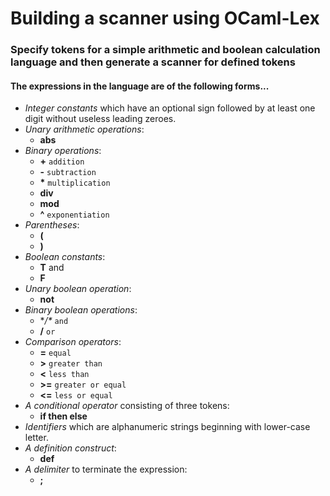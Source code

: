 # Building a scanner using OCaml-Lex

### Specify tokens for a simple arithmetic and boolean calculation language and then generate a scanner for defined tokens


#### The expressions in the language are of the following forms...
- _Integer constants_ which have an optional sign followed by at least one digit without useless leading zeroes.
- _Unary arithmetic operations_:
    - **abs**
- _Binary operations_:
    - **+**  `addition`
    - **-**  `subtraction`
    - **\***  `multiplication`
    - **div**
    - **mod**
    - **^**  `exponentiation`
- _Parentheses_:
    - **(**
    - **)**
- _Boolean constants_:
    - **T** and
    - **F**
- _Unary boolean operation_:
    - **not**
- _Binary boolean operations_:  
    - **/\**  `and`
    - **\/**  `or`
- _Comparison operators_:
    - **=**  `equal`
    - **>**  `greater than`
    - **<**  `less than`
    - **>=**  `greater or equal`
    - **<=**  `less or equal`
- _A conditional operator_ consisting of three tokens:
    - **if then else**
- _Identifiers_ which are alphanumeric strings beginning with lower-case letter.
- _A definition construct_:
    - **def**
- _A delimiter_ to terminate the expression:
    - **;**
